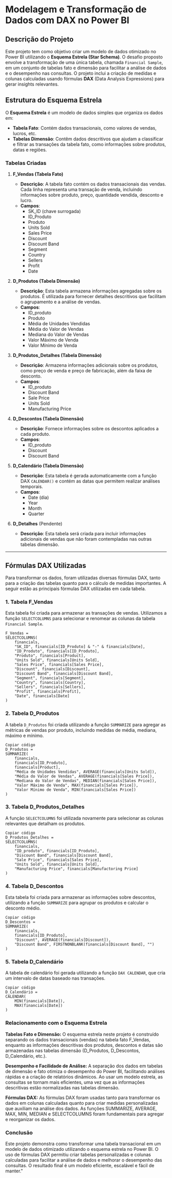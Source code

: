 # Modelagem e Transformação de Dados com DAX no Power BI

## Descrição do Projeto

Este projeto tem como objetivo criar um modelo de dados otimizado no Power BI utilizando o **Esquema Estrela (Star Schema)**. O desafio proposto envolve a transformação de uma única tabela, chamada `Financial Sample`, em um conjunto de tabelas fato e dimensão para facilitar a análise de dados e o desempenho nas consultas. O projeto inclui a criação de medidas e colunas calculadas usando fórmulas **DAX** (Data Analysis Expressions) para gerar insights relevantes.

## Estrutura do Esquema Estrela

O **Esquema Estrela** é um modelo de dados simples que organiza os dados em:

- **Tabela Fato**: Contém dados transacionais, como valores de vendas, lucros, etc.
- **Tabelas Dimensão**: Contêm dados descritivos que ajudam a classificar e filtrar as transações da tabela fato, como informações sobre produtos, datas e regiões.

### Tabelas Criadas

1. **F_Vendas (Tabela Fato)**
   - **Descrição**: A tabela fato contém os dados transacionais das vendas. Cada linha representa uma transação de venda, incluindo informações sobre produto, preço, quantidade vendida, desconto e lucro.
   - **Campos**:
     - SK_ID (chave surrogada)
     - ID_Produto
     - Produto
     - Units Sold
     - Sales Price
     - Discount
     - Discount Band
     - Segment
     - Country
     - Sellers
     - Profit
     - Date

2. **D_Produtos (Tabela Dimensão)**
   - **Descrição**: Esta tabela armazena informações agregadas sobre os produtos. É utilizada para fornecer detalhes descritivos que facilitam o agrupamento e a análise de vendas.
   - **Campos**:
     - ID_produto
     - Produto
     - Média de Unidades Vendidas
     - Média do Valor de Vendas
     - Mediana do Valor de Vendas
     - Valor Máximo de Venda
     - Valor Mínimo de Venda

3. **D_Produtos_Detalhes (Tabela Dimensão)**
   - **Descrição**: Armazena informações adicionais sobre os produtos, como preço de venda e preço de fabricação, além da faixa de desconto.
   - **Campos**:
     - ID_produto
     - Discount Band
     - Sale Price
     - Units Sold
     - Manufacturing Price

4. **D_Descontos (Tabela Dimensão)**
   - **Descrição**: Fornece informações sobre os descontos aplicados a cada produto.
   - **Campos**:
     - ID_produto
     - Discount
     - Discount Band

5. **D_Calendário (Tabela Dimensão)**
   - **Descrição**: Esta tabela é gerada automaticamente com a função DAX `CALENDAR()` e contém as datas que permitem realizar análises temporais.
   - **Campos**:
     - Date (dia)
     - Year
     - Month
     - Quarter

6. **D_Detalhes** (Pendente)
   - **Descrição**: Esta tabela será criada para incluir informações adicionais de vendas que não foram contempladas nas outras tabelas dimensão.

---

## Fórmulas DAX Utilizadas

Para transformar os dados, foram utilizadas diversas fórmulas DAX, tanto para a criação das tabelas quanto para o cálculo de medidas importantes. A seguir estão as principais fórmulas DAX utilizadas em cada tabela.

### 1. **Tabela F_Vendas**
Esta tabela foi criada para armazenar as transações de vendas. Utilizamos a função `SELECTCOLUMNS` para selecionar e renomear as colunas da tabela `Financial Sample`.

```DAX
F_Vendas = 
SELECTCOLUMNS(
    financials,
    "SK_ID", financials[ID_Produto] & "-" & financials[Date],
    "ID_Produto", financials[ID_Produto],
    "Produto", financials[Product],
    "Units Sold", financials[Units Sold],
    "Sales Price", financials[Sales Price],
    "Discount", financials[Discount],
    "Discount Band", financials[Discount Band],
    "Segment", financials[Segment],
    "Country", financials[Country],
    "Sellers", financials[Sellers],
    "Profit", financials[Profit],
    "Date", financials[Date]
)
```
### 2. **Tabela D_Produtos**
A tabela `D_Produtos` foi criada utilizando a função `SUMMARIZE` para agregar as métricas de vendas por produto, incluindo medidas de média, mediana, máximo e mínimo.

```DAX
Copiar código
D_Produtos = 
SUMMARIZE(
    financials,
    financials[ID_Produto],
    financials[Product],
    "Média de Unidades Vendidas", AVERAGE(financials[Units Sold]),
    "Média do Valor de Vendas", AVERAGE(financials[Sales Price]),
    "Mediana do Valor de Vendas", MEDIAN(financials[Sales Price]),
    "Valor Máximo de Venda", MAX(financials[Sales Price]),
    "Valor Mínimo de Venda", MIN(financials[Sales Price])
)
```

### 3. **Tabela D_Produtos_Detalhes**
A função `SELECTCOLUMNS` foi utilizada novamente para selecionar as colunas relevantes que detalham os produtos.

```DAX
Copiar código
D_Produtos_Detalhes = 
SELECTCOLUMNS(
    financials,
    "ID_produto", financials[ID_Produto],
    "Discount Band", financials[Discount Band],
    "Sale Price", financials[Sales Price],
    "Units Sold", financials[Units Sold],
    "Manufacturing Price", financials[Manufactoring Price]
)
```

### 4. **Tabela D_Descontos**
Esta tabela foi criada para armazenar as informações sobre descontos, utilizando a função `SUMMARIZE` para agrupar os produtos e calcular o desconto médio.

```DAX
Copiar código
D_Descontos = 
SUMMARIZE(
    financials,
    financials[ID_Produto],
    "Discount", AVERAGE(financials[Discount]),
    "Discount Band", FIRSTNONBLANK(financials[Discount Band], "")
)
```

### 5. **Tabela D_Calendário**
A tabela de calendário foi gerada utilizando a função `DAX CALENDAR`, que cria um intervalo de datas baseado nas transações.

```DAX
Copiar código
D_Calendário = 
CALENDAR(
    MIN(financials[Date]),
    MAX(financials[Date])
)
```

### Relacionamento com o Esquema Estrela
**Tabelas Fato e Dimensão:** O esquema estrela neste projeto é construído separando os dados transacionais (vendas) na tabela fato F_Vendas, enquanto as informações descritivas dos produtos, descontos e datas são armazenadas nas tabelas dimensão (D_Produtos, D_Descontos, D_Calendário, etc.).

**Desempenho e Facilidade de Análise:** A separação dos dados em tabelas de dimensão e fato otimiza o desempenho do Power BI, facilitando análises rápidas e a criação de relatórios dinâmicos. Ao usar um modelo estrela, as consultas se tornam mais eficientes, uma vez que as informações descritivas estão normalizadas nas tabelas dimensão.

**Fórmulas DAX:** As fórmulas DAX foram usadas tanto para transformar os dados em colunas calculadas quanto para criar medidas personalizadas que auxiliam na análise dos dados. As funções SUMMARIZE, AVERAGE, MAX, MIN, MEDIAN e SELECTCOLUMNS foram fundamentais para agregar e reorganizar os dados.

### Conclusão
Este projeto demonstra como transformar uma tabela transacional em um modelo de dados otimizado utilizando o esquema estrela no Power BI. O uso de fórmulas DAX permitiu criar tabelas personalizadas e colunas calculadas para facilitar a análise de dados e melhorar o desempenho das consultas. O resultado final é um modelo eficiente, escalável e fácil de manter."
